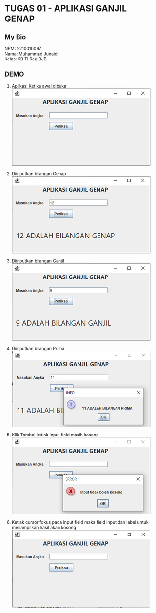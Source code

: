 # TUGAS 01 - APLIKASI GANJIL GENAP

## My Bio
NPM: 2210010097 <br>
Nama: Muhammad Junaidi <br>
Kelas: 5B TI Reg BJB <br>


## DEMO
1. Aplikasi Ketika awal dibuka <br>
!["Aplikasi Ketika awal dibuka"](./images/first.png)

2. Diinputkan bilangan Genap <br>
!["genap"](./images/input_genap.png)

3. Diinputkan bilangan Ganjil <br>
!["ganjil"](./images/input_ganjil.png)

4. Diinputkan bilangan Prima <br>
!["prima"](./images/input_bilangan_prima.png)

5. Klik Tombol ketiak input field masih kosong <br>
!["kosong"](./images/click_button_when_input_is_empty.png)

6. Ketiak cursor fokus pada input field maka field input dan label untuk menampilkan hasil akan kosong <br>
!["focus listener"](./images/when_cursor_focus_on_input_field_the_input_field_and_result_lable_will_empty.png)
